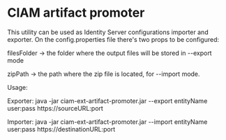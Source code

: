 # CIAM artifact promoter

This utility can be used as Identity Server configurations importer and exporter.
On the config.properties file there's two props to be configured:

filesFolder -> the folder where the output files will be stored in --export mode

zipPath -> the path where the zip file is located, for --import mode.

Usage:

Exporter: java -jar ciam-ext-artifact-promoter.jar --export entityName user:pass https://sourceURL:port

Importer: java -jar ciam-ext-artifact-promoter.jar --import entityName user:pass https://destinationURL:port
